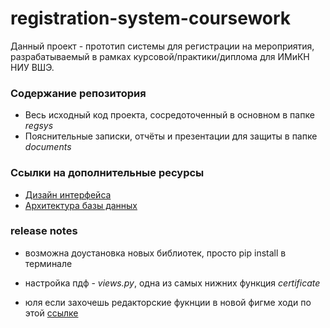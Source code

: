 # registration-system-coursework
Данный проект - прототип системы для регистрации на мероприятия, разрабатываемый в рамках курсовой/практики/диплома для ИМиКН НИУ ВШЭ. 
### Содержание репозитория
- Весь исходный код проекта, сосредоточенный в основном в папке *regsys*
- Пояснительные записки, отчёты и презентации для защиты в папке *documents*
### Ссылки на дополнительные ресурсы
- [Дизайн интерфейса](https://www.figma.com/file/5eO3mF7nryTVAC1sMNwzQV/main?type=design&node-id=1%3A5&mode=design&t=SmHhpDY70HDIfIxv-1)
- [Архитектура базы данных](https://www.figma.com/file/cpJIurC4qGIu2jrA6UtA9I/Registration-System%3A-ER-Diagram?type=whiteboard&t=XQAnZ1MlXFPwVaEB-6)
### release notes
- возможна доустановка новых библиотек, просто pip install в терминале
- настройка пдф - *views.py*, одна из самых нижних функция *certificate*
  
- юля если захочешь редакторские фукнции в новой фигме ходи по этой [ссылке](https://www.figma.com/team_invite/redeem/05MenJwyqrP0HAPufxjDVY)
